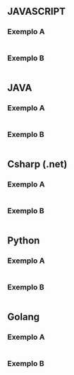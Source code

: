 ## JAVASCRIPT

### Exemplo A

```javascript

```

### Exemplo B

```javascript

```

## JAVA

### Exemplo A

```java

```

### Exemplo B

```java

```

## Csharp (.net)

### Exemplo A

```csharp

```

### Exemplo B

```csharp

```

## Python

### Exemplo A

```python


```

### Exemplo B

```python

```

## Golang

### Exemplo A

```golang

```

### Exemplo B

```golang

```
